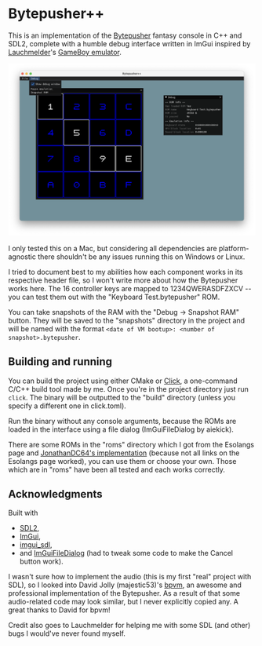 # Bytepusher++

This is an implementation of the [Bytepusher](https://esolangs.org/wiki/BytePusher) fantasy console in C++ and SDL2, complete with a humble debug interface written in ImGui inspired by [Lauchmelder](https://github.com/Lauchmelder23)'s [GameBoy emulator](https://github.com/Lauchmelder23/yabgbe).

![A screenshot of Bytepusher++ running the nyan.bp program](screenshot.png)

I only tested this on a Mac, but considering all dependencies are platform-agnostic there shouldn't be any issues running this on Windows or Linux.

I tried to document best to my abilities how each component works in its respective header file, so I won't write more about how the Bytepusher works here. The 16 controller keys are mapped to 1234QWERASDFZXCV -- you can test them out with the "Keyboard Test.bytepusher" ROM.

You can take snapshots of the RAM with the "Debug -> Snapshot RAM" button. They will be saved to the "snapshots" directory in the project and will be named with the format `<date of VM bootup>: <number of snapshot>.bytepusher`.

## Building and running
You can build the project using either CMake or [Click](https://github.com/c1m5j/click), a one-command C/C++ build tool made by me. Once you're in the project directory just run `click`. The binary will be outputted to the "build" directory (unless you specify a different one in click.toml).

Run the binary without any console arguments, because the ROMs are loaded in the interface using a file dialog (ImGuiFileDialog by aiekick).

There are some ROMs in the "roms" directory which I got from the Esolangs page and [JonathanDC64's implementation](https://github.com/JonathanDC64/BytePusher) (because not all links on the Esolangs page worked), you can use them or choose your own. Those which are in "roms" have been all tested and each works correctly.

## Acknowledgments
Built with
* [SDL2](https://www.libsdl.org/download-2.0.php), 
* [ImGui](https://github.com/ocornut/imgui),
* [imgui_sdl](https://github.com/Tyyppi77/imgui_sdl),
* and [ImGuiFileDialog](https://github.com/aiekick/ImGuiFileDialog) (had to tweak some code to make the Cancel button work).

I wasn't sure how to implement the audio (this is my first "real" project with SDL), so I looked into David Jolly (majestic53)'s [bpvm](https://github.com/majestic53/bpvm), an awesome and professional implementation of the Bytepusher. As a result of that some audio-related code may look similar, but I never explicitly copied any. A great thanks to David for bpvm!

Credit also goes to Lauchmelder for helping me with some SDL (and other) bugs I would've never found myself.